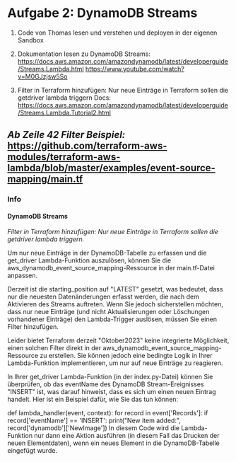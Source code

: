# Aufgabe 2: DynamoDB Streams

1. Code von Thomas lesen und verstehen und deployen in der eigenen Sandbox

2. Dokumentation lesen zu DynamoDB Streams:
https://docs.aws.amazon.com/amazondynamodb/latest/developerguide/Streams.Lambda.html
https://www.youtube.com/watch?v=M0GJzjsw5So

3. Filter in Terraform hinzufügen: Nur neue Einträge in Terraform sollen die getdriver lambda triggern
Docs:
https://docs.aws.amazon.com/amazondynamodb/latest/developerguide/Streams.Lambda.Tutorial2.html

*Ab Zeile 42 Filter Beispiel:*
https://github.com/terraform-aws-modules/terraform-aws-lambda/blob/master/examples/event-source-mapping/main.tf
---
### Info
#### DynamoDB Streams

*Filter in Terraform hinzufügen: Nur neue Einträge in Terraform sollen die getdriver lambda triggern.*

Um nur neue Einträge in der DynamoDB-Tabelle zu erfassen und die get_driver Lambda-Funktion auszulösen, können Sie die aws_dynamodb_event_source_mapping-Ressource in der main.tf-Datei anpassen.

Derzeit ist die starting_position auf "LATEST" gesetzt, was bedeutet, dass nur die neuesten Datenänderungen erfasst werden, die nach dem Aktivieren des Streams auftreten. Wenn Sie jedoch sicherstellen möchten, dass nur neue Einträge (und nicht Aktualisierungen oder Löschungen vorhandener Einträge) den Lambda-Trigger auslösen, müssen Sie einen Filter hinzufügen.

Leider bietet Terraform derzeit "Oktober2023" keine integrierte Möglichkeit, einen solchen Filter direkt in der aws_dynamodb_event_source_mapping-Ressource zu erstellen. Sie können jedoch eine bedingte Logik in Ihrer Lambda-Funktion implementieren, um nur auf neue Einträge zu reagieren.

In Ihrer get_driver Lambda-Funktion (in der index.py-Datei) können Sie überprüfen, ob das eventName des DynamoDB Stream-Ereignisses "INSERT" ist, was darauf hinweist, dass es sich um einen neuen Eintrag handelt. Hier ist ein Beispiel dafür, wie Sie das tun können:

def lambda_handler(event, context):
    for record in event['Records']:
        if record['eventName'] == 'INSERT':
            print("New item added:", record['dynamodb']['NewImage'])
In diesem Code wird die Lambda-Funktion nur dann eine Aktion ausführen (in diesem Fall das Drucken der neuen Elementdaten), wenn ein neues Element in die DynamoDB-Tabelle eingefügt wurde.
